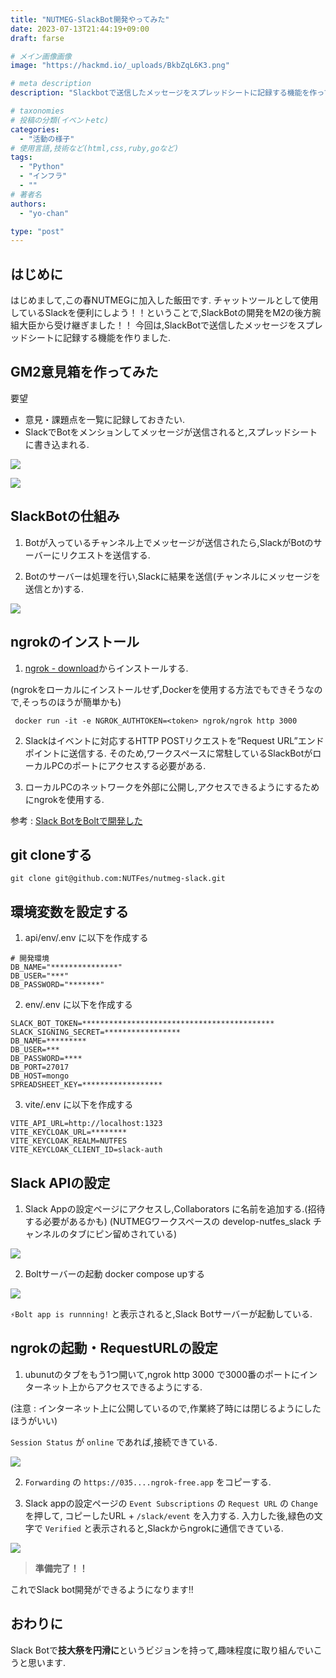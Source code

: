 ```yaml
---
title: "NUTMEG-SlackBot開発やってみた"
date: 2023-07-13T21:44:19+09:00
draft: farse

# メイン画像画像
image: "https://hackmd.io/_uploads/BkbZqL6K3.png"

# meta description
description: "Slackbotで送信したメッセージをスプレッドシートに記録する機能を作ってみた"

# taxonomies
# 投稿の分類(イベントetc)
categories:
  - "活動の様子"
# 使用言語,技術など(html,css,ruby,goなど)
tags:
  - "Python"
  - "インフラ"
  - ""
# 著者名
authors:
  - "yo-chan"

type: "post"
---
```


## はじめに

はじめまして,この春NUTMEGに加入した飯田です.
チャットツールとして使用しているSlackを便利にしよう！！ということで,SlackBotの開発をM2の後方腕組大臣から受け継ぎました！！
今回は,SlackBotで送信したメッセージをスプレッドシートに記録する機能を作りました.

## GM2意見箱を作ってみた

要望

- 意見・課題点を一覧に記録しておきたい.
- SlackでBotをメンションしてメッセージが送信されると,スプレッドシートに書き込まれる.

![](https://hackmd.io/_uploads/HJxXs46tn.png)

![](https://hackmd.io/_uploads/S1IEjVpY2.png)

## SlackBotの仕組み

1. Botが入っているチャンネル上でメッセージが送信されたら,SlackがBotのサーバーにリクエストを送信する.

2. Botのサーバーは処理を行い,Slackに結果を送信(チャンネルにメッセージを送信とか)する.

![](https://hackmd.io/_uploads/Sy5IoV6Yn.png)

## ngrokのインストール

1. [ngrok - download](https://ngrok.com/download)からインストールする.

(ngrokをローカルにインストールせず,Dockerを使用する方法でもできそうなので,そっちのほうが簡単かも)

     docker run -it -e NGROK_AUTHTOKEN=<token> ngrok/ngrok http 3000 

2. Slackはイベントに対応するHTTP POSTリクエストを”Request URL”エンドポイントに送信する.
そのため,ワークスペースに常駐しているSlackBotがローカルPCのポートにアクセスする必要がある.

3. ローカルPCのネットワークを外部に公開し,アクセスできるようにするためにngrokを使用する.

参考 : [Slack BotをBoltで開発した](https://zenn.dev/peg/articles/a3597550a61006)

## git cloneする

`git clone git@github.com:NUTFes/nutmeg-slack.git`

## 環境変数を設定する

1. api/env/.env に以下を作成する

  ~~~
  # 開発環境
  DB_NAME="***************"
  DB_USER="***"
  DB_PASSWORD="*******" 
  ~~~

2. env/.env に以下を作成する

  ~~~
  SLACK_BOT_TOKEN=*******************************************
  SLACK_SIGNING_SECRET=*****************
  DB_NAME=*********
  DB_USER=***
  DB_PASSWORD=****
  DB_PORT=27017
  DB_HOST=mongo
  SPREADSHEET_KEY=******************
  ~~~

3. vite/.env に以下を作成する

  ~~~
  VITE_API_URL=http://localhost:1323
  VITE_KEYCLOAK_URL=********
  VITE_KEYCLOAK_REALM=NUTFES
  VITE_KEYCLOAK_CLIENT_ID=slack-auth
  ~~~

## Slack APIの設定

1. Slack Appの設定ページにアクセスし,Collaborators に名前を追加する.(招待する必要があるかも)
  (NUTMEGワークスペースの develop-nutfes_slack チャンネルのタブにピン留めされている)

![](https://hackmd.io/_uploads/rk1spVaYh.png)

2. Boltサーバーの起動
  docker compose upする

![](https://hackmd.io/_uploads/SyaApVat3.png)

`⚡Bolt app is runnning!` と表示されると,Slack Botサーバーが起動している.

## ngrokの起動・RequestURLの設定

1. ubunutのタブをもう1つ開いて,ngrok http 3000 で3000番のポートにインターネット上からアクセスできるようにする.

(注意 : インターネット上に公開しているので,作業終了時には閉じるようにしたほうがいい)

`Session Status` が `online` であれば,接続できている.

![](https://hackmd.io/_uploads/B1BGRNTF2.png)

2. `Forwarding` の `https://035....ngrok-free.app` をコピーする.

3. Slack appの設定ページの `Event Subscriptions` の `Request URL` の `Change` を押して, コピーしたURL + `/slack/event` を入力する. 入力した後,緑色の文字で `Verified` と表示されると,Slackからngrokに通信できている.

![](https://hackmd.io/_uploads/r1E5046K3.png)

>
> **準備完了！！**
>

これでSlack bot開発ができるようになります!!

## おわりに

Slack Botで**技大祭を円滑に**というビジョンを持って,趣味程度に取り組んでいこうと思います.
